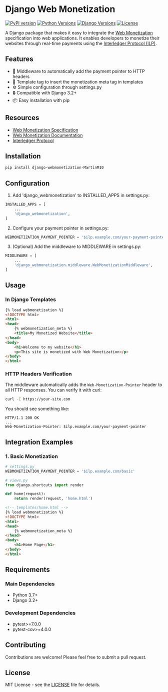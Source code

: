 # Django Web Monetization

[![PyPI version](https://badge.fury.io/py/django-webmonetization-MartinM10.svg)](https://badge.fury.io/py/django-webmonetization-MartinM10)
[![Python Versions](https://img.shields.io/badge/python-3.7%2B-blue.svg)](https://www.python.org/downloads/release/python-370/)
[![Django Versions](https://img.shields.io/badge/django-3.2%2B-blue.svg)](https://docs.djangoproject.com/es/5.1/releases/3.2/)
[![License](https://img.shields.io/badge/license-MIT-green.svg)](LICENSE)

A Django package that makes it easy to integrate the [Web Monetization](https://webmonetization.org/) specification into web applications. It enables developers to monetize their websites through real-time payments using the [Interledger Protocol (ILP)](https://interledger.org/).

## Features

- 🚀 Middleware to automatically add the payment pointer to HTTP headers
- 🎯 Template tag to insert the monetization meta tag in templates
- ⚙️ Simple configuration through settings.py
- 🔒 Compatible with Django 3.2+
- 📦 Easy installation with pip

## Resources

- [Web Monetization Specification](https://webmonetization.org/specification/)
- [Web Monetization Documentation](https://webmonetization.org/)
- [Interledger Protocol](https://interledger.org/)

## Installation

```bash
pip install django-webmonetization-MartinM10
```

## Configuration

1. Add 'django_webmonetization' to INSTALLED_APPS in settings.py:

```python
INSTALLED_APPS = [
    ...
    'django_webmonetization',
]
```

2. Configure your payment pointer in settings.py:

```python
WEBMONETIZATION_PAYMENT_POINTER = '$ilp.example.com/your-payment-pointer'
```

3. (Optional) Add the middleware to MIDDLEWARE in settings.py:

```python
MIDDLEWARE = [
    ...
    'django_webmonetization.middleware.WebMonetizationMiddleware',
]
```

## Usage

### In Django Templates

```html
{% load webmonetization %}
<!DOCTYPE html>
<html>
<head>
    {% webmonetization_meta %}
    <title>My Monetized Website</title>
</head>
<body>
    <h1>Welcome to my website</h1>
    <p>This site is monetized with Web Monetization</p>
</body>
</html>
```

### HTTP Headers Verification

The middleware automatically adds the `Web-Monetization-Pointer` header to all HTTP responses. You can verify it with curl:

```bash
curl -I https://your-site.com
```

You should see something like:
```
HTTP/1.1 200 OK
...
Web-Monetization-Pointer: $ilp.example.com/your-payment-pointer
```

## Integration Examples

### 1. Basic Monetization

```python
# settings.py
WEBMONETIZATION_PAYMENT_POINTER = '$ilp.example.com/basic'

# views.py
from django.shortcuts import render

def home(request):
    return render(request, 'home.html')
```

```html
<!-- templates/home.html -->
{% load webmonetization %}
<!DOCTYPE html>
<html>
<head>
    {% webmonetization_meta %}
</head>
<body>
    <h1>Home Page</h1>
</body>
</html>
```

## Requirements

### Main Dependencies
- Python 3.7+
- Django 3.2+

### Development Dependencies
- pytest>=7.0.0
- pytest-cov>=4.0.0

## Contributing

Contributions are welcome! Please feel free to submit a pull request.

## License

MIT License - see the [LICENSE](LICENSE) file for details.
